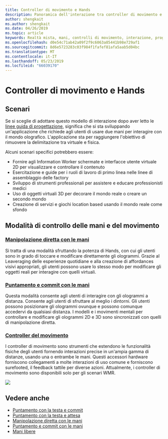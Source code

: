```yaml
---
title: Controller di movimento e Hands
description: Panoramica dell'interazione tra controller di movimento e Hands
author: shengkait
ms.author: shengkait
ms.date: 04/26/2019
ms.topic: article
keywords: Realtà mista, mani, controlli di movimento, interazione, progettazione
ms.openlocfilehash: d0e54c71ab42a09f2f9c6063a85441b98e729af1
ms.sourcegitcommit: 8d6e5723283c03f984f1fafef81afa5aab5d04bc
ms.translationtype: MT
ms.contentlocale: it-IT
ms.lasthandoff: 05/23/2019
ms.locfileid: "66039170"
---
```

# <a name="hands-and-motion-controllers"></a>Controller di movimento e Hands
## <a name="scenarios"></a>Scenari
Se si sceglie di adottare questo modello di interazione dopo aver letto le [linee guida di progettazione](interaction-fundamentals.md), significa che si sta sviluppando un'applicazione che richiede agli utenti di usare due mani per interagire con il mondo olografico. L'applicazione sta per raggiungere l'obiettivo di rimuovere la delimitazione tra virtuale e fisica.

Alcuni scenari specifici potrebbero essere:
* Fornire agli Information Worker schermate e interfacce utente virtuale 2D per visualizzare e controllare il contenuto
* Esercitazione e guide per i ruoli di lavoro di primo linea nelle linee di assemblaggio delle factory
* Sviluppo di strumenti professionali per assistere e educare professionisti medici  
* Uso di oggetti virtuali 3D per decorare il mondo reale o creare un secondo mondo 
* Creazione di servizi e giochi location based usando il mondo reale come sfondo

## <a name="hands-and-motion-controllers-modalities"></a>Modalità di controllo delle mani e del movimento
### <a name="direct-manipulation-with-handsdirect-manipulationmd"></a>[Manipolazione diretta con le mani](direct-manipulation.md)
Si tratta di una modalità sfruttando la potenza di Hands, con cui gli utenti sono in grado di toccare e modificare direttamente gli ologrammi. Grazie al Leaveraging delle esperienze quotidiane e alla creazione di affordances visivi appropriati, gli utenti possono usare lo stesso modo per modificare gli oggetti reali per interagire con quelli virtuali.   

### <a name="point-and-commit-with-handspoint-and-commitmd"></a>[Puntamento e commit con le mani](point-and-commit.md)
Questa modalità consente agli utenti di interagire con gli ologrammi a distanza. Consente agli utenti di sfruttare al meglio i dintorni. Gli utenti possono posizionare gli ologrammi ovunque e possono comunque accedervi da qualsiasi distanza. I modelli e i movimenti mentali per controllare e modificare gli ologrammi 2D e 3D sono sincronizzati con quelli di manipolazione diretta.

### <a name="motion-controllersmotion-controllersmd"></a>[Controller del movimento](motion-controllers.md)
I controller di movimento sono strumenti che estendono le funzionalità fisiche degli utenti fornendo interazioni precise in un'ampia gamma di distanze, usando una o entrambe le mani. Questi accessori hardware forniscono collegamenti a molte interazioni di uso comune e forniscono surefooted, il feedback tattile per diverse azioni. Attualmente, i controller di movimento sono disponibili solo per gli scenari WMR. 

![](images/Hands-and-controllers-720px.jpg)<br>

## <a name="see-also"></a>Vedere anche
* [Puntamento con la testa e commit](gaze-and-commit.md)
* [Puntamento con la testa e attesa](gaze-and-dwell.md)
* [Manipolazione diretta con le mani](direct-manipulation.md)
* [Puntamento e commit con le mani](point-and-commit.md)
* [Mani libere](hands-free.md)
